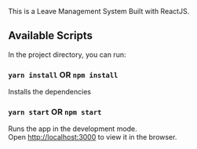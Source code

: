 This is a Leave Management System Built with ReactJS.

## Available Scripts

In the project directory, you can run:

### `yarn install` OR `npm install`

Installs the dependencies<br />

### `yarn start` OR `npm start`

Runs the app in the development mode.<br />
Open [http://localhost:3000](http://localhost:3000) to view it in the browser.